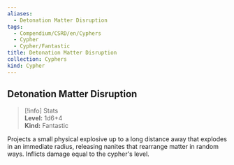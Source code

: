 ```yaml
---
aliases:
  - Detonation Matter Disruption
tags:
  - Compendium/CSRD/en/Cyphers
  - Cypher
  - Cypher/Fantastic
title: Detonation Matter Disruption
collection: Cyphers
kind: Cypher
---
```

## Detonation Matter Disruption  
>[!info] Stats  
> **Level:** 1d6+4  
> **Kind:** Fantastic
  
Projects a small physical explosive up to a long distance away that explodes in an immediate radius, releasing nanites that rearrange matter in random ways. Inflicts damage equal to the cypher's level.